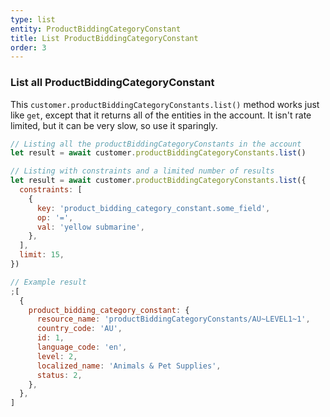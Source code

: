 ```yaml
---
type: list
entity: ProductBiddingCategoryConstant
title: List ProductBiddingCategoryConstant
order: 3
---
```


### List all ProductBiddingCategoryConstant

This `customer.productBiddingCategoryConstants.list()` method works just like `get`, except that it returns all of the entities in the account. It isn't rate limited, but it can be very slow, so use it sparingly.

```javascript
// Listing all the productBiddingCategoryConstants in the account
let result = await customer.productBiddingCategoryConstants.list()

// Listing with constraints and a limited number of results
let result = await customer.productBiddingCategoryConstants.list({
  constraints: [
    {
      key: 'product_bidding_category_constant.some_field',
      op: '=',
      val: 'yellow submarine',
    },
  ],
  limit: 15,
})
```

```javascript
// Example result
;[
  {
    product_bidding_category_constant: {
      resource_name: 'productBiddingCategoryConstants/AU~LEVEL1~1',
      country_code: 'AU',
      id: 1,
      language_code: 'en',
      level: 2,
      localized_name: 'Animals & Pet Supplies',
      status: 2,
    },
  },
]
```
